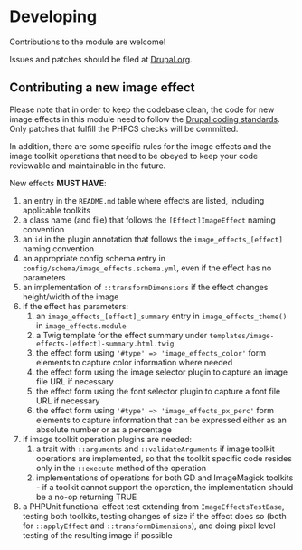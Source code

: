 # Developing

Contributions to the module are welcome!

Issues and patches should be filed at [Drupal.org].

## Contributing a new image effect

Please note that in order to keep the codebase clean, the code for new image
effects in this module need to follow the [Drupal coding standards]. Only
patches that fulfill the PHPCS checks will be committed.

In addition, there are some specific rules for the image effects and the image
toolkit operations that need to be obeyed to keep your code reviewable and
maintainable in the future.

New effects **MUST HAVE**:
1. an entry in the `README.md` table where effects are listed, including
applicable toolkits
2. a class name (and file) that follows the `[Effect]ImageEffect` naming
convention
2. an `id` in the plugin annotation that follows the `image_effects_[effect]`
naming convention
3. an appropriate config schema entry in
`config/schema/image_effects.schema.yml`, even if the effect has no parameters
4. an implementation of `::transformDimensions` if the effect changes
height/width of the image
5. if the effect has parameters:
    1. an `image_effects_[effect]_summary` entry in `image_effects_theme()` in `image_effects.module`
    2. a Twig template for the effect summary under
    `templates/image-effects-[effect]-summary.html.twig`
    3. the effect form using `'#type' => 'image_effects_color'` form elements to
    capture color information where needed
    4. the effect form using the image selector plugin to capture an image file
    URL if necessary
    5. the effect form using the font selector plugin to capture a font file URL
    if necessary
    6. the effect form using `'#type' => 'image_effects_px_perc'` form elements
    to capture information that can be expressed either as an absolute number or
    as a percentage
6. if image toolkit operation plugins are needed:
    1. a trait with `::arguments` and `::validateArguments` if image toolkit
    operations are implemented, so that the toolkit specific code resides only
    in the `::execute` method of the operation
    2. implementations of operations for both GD and ImageMagick toolkits - if a
    toolkit cannot support the operation, the implementation should be a no-op
    returning TRUE
7. a PHPUnit functional effect test extending from `ImageEffectsTestBase`,
testing both toolkits, testing changes of size if the effect does so (both for
`::applyEffect` and `::transformDimensions`), and doing pixel level testing of
the resulting image if possible

[Drupal.org]: https://drupal.org/project/issues/image_effects
[Drupal coding standards]: https://www.drupal.org/docs/develop/standards
